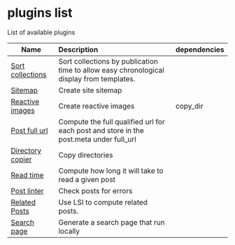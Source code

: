 ﻿# plugins list
List of available plugins

|Name | Description | dependencies|
|-----|:------------|:------------|
| [Sort collections]() | Sort collections by publication time to allow easy chronological display from templates. |  |
| [Sitemap]() | Create site sitemap |  |
| [Reactive images]() | Create reactive images | copy_dir |
| [Post full url]() | Compute the full qualified url for each post and store in the post.meta under full_url |  |
| [Directory copier]() | Copy directories |  |
| [Read time](/plugins/post/processor/read_time/README.md) | Compute how long it will take to read a given post |  |
| [Post linter]() | Check posts for errors |  |
| [Related Posts]() | Use LSI to compute related posts. |  |
| [Search page](/plugins/site/rendering/search/README.md) | Generate a search page that run locally |  |
